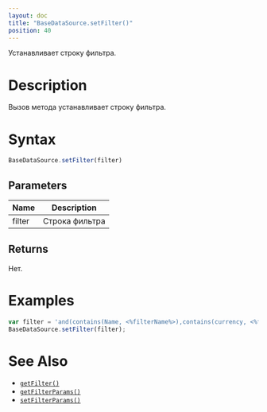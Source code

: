 ```yaml
---
layout: doc
title: "BaseDataSource.setFilter()"
position: 40
---
```


Устанавливает строку фильтра.

# Description

Вызов метода устанавливает строку фильтра.

# Syntax

```js
BaseDataSource.setFilter(filter)
```

## Parameters

|Name|Description|
|----|-----------|
|filter|Строка фильтра|

## Returns

Нет.

# Examples

```js
var filter = 'and(contains(Name, <%filterName%>),contains(currency, <%filterPrice%>))';
BaseDataSource.setFilter(filter);
```

# See Also

* [`getFilter()`](../BaseDataSource.getFilter/)
* [`getFilterParams()`](../BaseDataSource.getFilterParams/)
* [`setFilterParams()`](../BaseDataSource.setFilterParams/)
